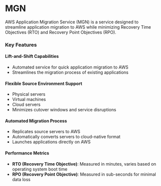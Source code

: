 # MGN

AWS Application Migration Service (MGN) is a service designed to streamline application migration to AWS while minimizing Recovery Time Objectives (RTO) and Recovery Point Objectives (RPO).

### Key Features

#### Lift-and-Shift Capabilities

* Automated service for quick application migration to AWS
* Streamlines the migration process of existing applications

#### Flexible Source Environment Support

* Physical servers
* Virtual machines
* Cloud servers
* Minimizes cutover windows and service disruptions

#### Automated Migration Process

* Replicates source servers to AWS
* Automatically converts servers to cloud-native format
* Launches applications directly on AWS

#### Performance Metrics

* **RTO (Recovery Time Objective)**: Measured in minutes, varies based on operating system boot time
* **RPO (Recovery Point Objective)**: Measured in sub-seconds for minimal data loss



